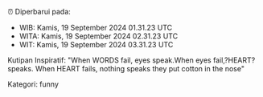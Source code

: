 ⏰ Diperbarui pada:
- WIB: Kamis, 19 September 2024 01.31.23 UTC
- WITA: Kamis, 19 September 2024 02.31.23 UTC
- WIT: Kamis, 19 September 2024 03.31.23 UTC

Kutipan Inspiratif:
"When WORDS fail, eyes speak.When eyes fail,?HEART? speaks. When HEART fails, nothing speaks they put cotton in the nose"


Kategori: funny

